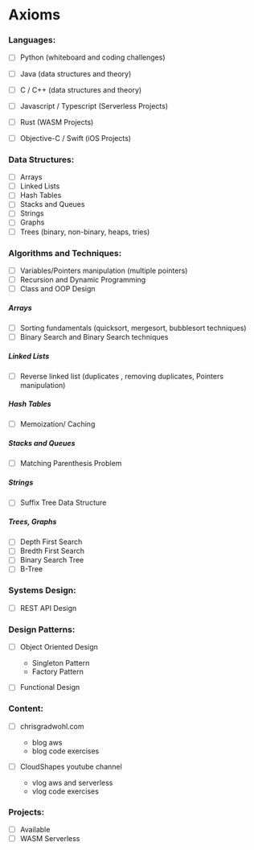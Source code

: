 # Axioms

### Languages:
- [ ] Python (whiteboard and coding challenges)
- [ ] Java (data structures and theory)
- [ ] C / C++ (data structures and theory)

- [ ] Javascript / Typescript (Serverless Projects)
- [ ] Rust (WASM Projects)
- [ ] Objective-C / Swift (iOS Projects)

### Data Structures:
- [ ] Arrays
- [ ] Linked Lists
- [ ] Hash Tables
- [ ] Stacks and Queues
- [ ] Strings
- [ ] Graphs
- [ ] Trees (binary, non-binary, heaps, tries)

### Algorithms and Techniques:
- [ ] Variables/Pointers manipulation (multiple pointers)
- [ ] Recursion and Dynamic Programming
- [ ] Class and OOP Design

##### Arrays
- [ ] Sorting fundamentals (quicksort, mergesort, bubblesort techniques)
- [ ] Binary Search and Binary Search techniques

##### Linked Lists
- [ ] Reverse linked list (duplicates , removing duplicates, Pointers manipulation)

##### Hash Tables
- [ ] Memoization/ Caching

##### Stacks and Queues
- [ ] Matching Parenthesis Problem

##### Strings
- [ ] Suffix Tree Data Structure 

##### Trees, Graphs
- [ ] Depth First Search
- [ ] Bredth First Search
- [ ] Binary Search Tree
- [ ] B-Tree

### Systems Design:
- [ ] REST API Design

### Design Patterns:
- [ ] Object Oriented Design
  - Singleton Pattern
  - Factory Pattern
- [ ] Functional Design


### Content:
- [ ] chrisgradwohl.com
  - blog aws
  - blog code exercises

- [ ] CloudShapes youtube channel
  - vlog aws and serverless
  - vlog code exercises

### Projects:
- [ ] Available
- [ ] WASM Serverless